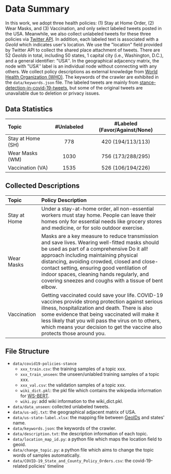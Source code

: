 # Data Summary
In this work, we adopt three health policies: (1) Stay at Home Order, (2) Wear Masks, and (3) Vaccination, and only select labeled tweets posted in the USA. Meanwhile, we also collect unlabeled tweets for these three policies via [Twitter API](https://developer.twitter.com/). In addition, each labeled text is associated with a *GeoId* which indicates user's location. We use the "location" field provided by Twitter API to collect the shared place attachment of tweets. There are 52 *GeoIds* in total, including 50 states, 1 capital city (i.e., Washington, D.C.), and a general identifier: "USA''. In the geographical adjacency matrix, the node with "USA'' label is an individual node without connecting with any others. We collect policy descriptions as external knowledge from [World Health Organization (WHO)](https://www.who.int/). The keywords of the crawler are exhibited in the `data/keywords.json` file. The labeled tweets are mainly from [stance-detection-in-covid-19-tweets](https://github.com/kglandt/stance-detection-in-covid-19-tweets), but some of the original tweets are unavailable due to deletion or privacy issues.

## Data Statistics
| Topic   |  #Unlabeled |   #Labeled (Favor/Against/None) |
| :------------- | :----------: | :------------: |
| Stay at Home (SH) |   778   | 420 (194/113/113) |
| Wear Masks (WM)       |    1030     |  756 (173/288/295)  |
| Vaccination (VA)       |    1535     |  526 (106/194/226) |

## Collected Descriptions
| Topic | Policy Description |
| :------------- | :---------- |
| Stay at Home | Under a stay-at-home order, all non-essential workers must stay home. People can leave their homes only for essential needs like grocery stores and medicine, or for solo outdoor exercise.|
| Wear Masks | Masks are a key measure to reduce transmission and save lives. Wearing well-fitted masks should be used as part of a comprehensive Do it all! approach including maintaining physical distancing, avoiding crowded, closed and close-contact setting, ensuring good ventilation of indoor spaces, cleaning hands regularly, and covering sneezes and coughs with a tissue of bent elbow.|
| Vaccination | Getting vaccinated could save your life. COVID-19 vaccines provide strong protection against serious illness, hospitalization and death. There is also some evidence that being vaccinated will make it less likely that you will pass the virus on to others, which means your decision to get the vaccine also protects those around you.|

## File Structure
+ `data/covid19-policies-stance`
    + `xxx_train.csv`: the training samples of a topic xxx.
    + `xxx_train_unseen`: the unseen/unlabled training samples of a topic xxx.
    + `xxx_val.csv`: the validation samples of a topic xxx.
    + `wiki_dict.pkl`: the pkl file which contains the wikipedia information for [WS-BERT](https://github.com/zihaohe123/wiki-enhanced-stance-detection).
    + `wiki.py`: add wiki information to the wiki_dict.pkl.
+ `data/data_unseen`: collected unlabeled tweets.
+ `data/us-adj.txt`: the geographical adjacent matrix of USA.
+ `data/us-state-label.xlsx`: the mapping file between [GeoIDs](https://www.census.gov/programs-surveys/geography/guidance/geo-identifiers.html) and states' name.
+ `data/keywords.json`: the keywords of the crawler.
+ `data/description.txt`: the description information of each topic.
+ `data/location_map_id.py`: a python file which maps the location field to geoid.
+ `data/change_topic.py`: a python file which aims to change the topic words of samples automatically.
+ `data/COVID-19_State_and_County_Policy_Orders.csv`: the covid-19-related policies' timeline

